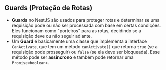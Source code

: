 ## Guards (Proteção de Rotas)

- **Guards** no NestJS são usados para proteger rotas e determinar se uma requisição pode ou não ser processada com base em certas condições. Eles funcionam como "porteiros" para as rotas, decidindo se a requisição deve ou não seguir adiante.
- Um **Guard** é basicamente uma classe que implementa a interface `CanActivate`, que tem um método `canActivate()` que retorna `true` (se a requisição pode prosseguir) ou `false` (se ela deve ser bloqueada). Esse método pode ser **assíncrono** e também pode retornar uma `Promise<boolean>`.
